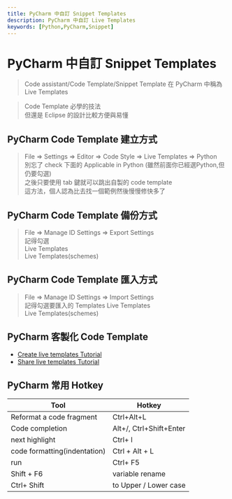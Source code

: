 ```yaml
---
title: PyCharm 中自訂 Snippet Templates
description: PyCharm 中自訂 Live Templates
keywords: [Python,PyCharm,Snippet]
---
```


# PyCharm 中自訂 Snippet Templates
> Code assistant/Code Template/Snippet Template 在 PyCharm 中稱為 Live Templates    

> Code Template 必學的技法   
> 但還是 Eclipse 的設計比較方便與易懂  

## PyCharm Code Template 建立方式
 > File => Settings => Editor => Code Style => Live Templates => Python  
 > 別忘了 check 下面的 Applicable in Python (雖然前面你已經選Python,但仍要勾選)  
 > 之後只要使用 tab 鍵就可以跳出自製的 code template  
 > 這方法，個人認為比去找一個範例然後慢慢修快多了  

## PyCharm Code Template 備份方式
 > File => Manage ID Settings => Export Settings   
 > 記得勾選  
 > Live Templates  
 > Live Templates(schemes)  

## PyCharm Code Template 匯入方式
 > File => Manage ID Settings => Import Settings  
 > 記得勾選要匯入的 Templates 
 > Live Templates  
 > Live Templates(schemes)  
 
 
## PyCharm 客製化 Code Template
* [Create live templates Tutorial ](https://docs.python.org/3.12/reference/datamodel.html#objects-values-and-types)
* [Share live templates Tutorial ](https://www.jetbrains.com/help/pycharm/sharing-live-templates.html)


## PyCharm 常用 Hotkey
|  Tool   |   Hotkey       |
|---------|----------------|
| Reformat a code fragment | Ctrl+Alt+L |
| Code completion | Alt+/,  Ctrl+Shift+Enter |
| next highlight | Ctrl+ l |
| code formatting(indentation) | Ctrl + Alt + L |
| run | Ctrl+ F5 |
| Shift +  F6 | variable rename |
| Ctrl+ Shift | to Upper /  Lower case |


﻿